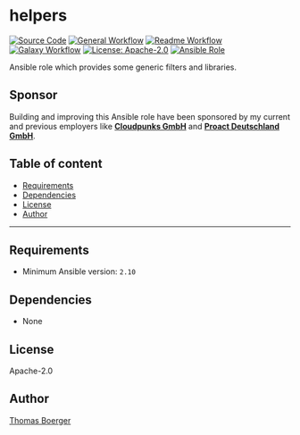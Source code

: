 # helpers

[![Source Code](https://img.shields.io/badge/github-source%20code-blue?logo=github&logoColor=white)](https://github.com/rolehippie/helpers)
[![General Workflow](https://github.com/rolehippie/helpers/actions/workflows/general.yml/badge.svg)](https://github.com/rolehippie/helpers/actions/workflows/general.yml)
[![Readme Workflow](https://github.com/rolehippie/helpers/actions/workflows/docs.yml/badge.svg)](https://github.com/rolehippie/helpers/actions/workflows/docs.yml)
[![Galaxy Workflow](https://github.com/rolehippie/helpers/actions/workflows/galaxy.yml/badge.svg)](https://github.com/rolehippie/helpers/actions/workflows/galaxy.yml)
[![License: Apache-2.0](https://img.shields.io/github/license/rolehippie/helpers)](https://github.com/rolehippie/helpers/blob/master/LICENSE)
[![Ansible Role](https://img.shields.io/badge/role-rolehippie.helpers-blue)](https://galaxy.ansible.com/rolehippie/helpers)

Ansible role which provides some generic filters and libraries.

## Sponsor

Building and improving this Ansible role have been sponsored by my current and previous employers like **[Cloudpunks GmbH](https://cloudpunks.de)** and **[Proact Deutschland GmbH](https://www.proact.eu)**.

## Table of content

- [Requirements](#requirements)
- [Dependencies](#dependencies)
- [License](#license)
- [Author](#author)

---

## Requirements

- Minimum Ansible version: `2.10`




## Dependencies

- None

## License

Apache-2.0

## Author

[Thomas Boerger](https://github.com/tboerger)
